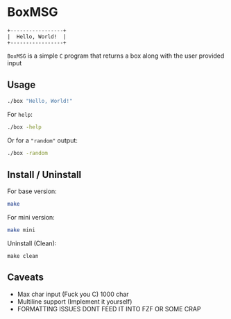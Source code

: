 # BoxMSG

```
+-----------------+
|  Hello, World!  |
+-----------------+
```

`BoxMSG` is a simple `C` program that returns a box along with the user provided input

## Usage
```bash
./box "Hello, World!"
```
For `help`:
```bash
./box -help
```
Or for a `"random"` output:
```bash
./box -random
```

## Install / Uninstall
For base version:
```bash
make
```
For mini version:
```bash
make mini
```
Uninstall (Clean):
```
make clean
```

## Caveats
 - Max char input (Fuck you C) 1000 char
 - Multiline support (Implement it yourself)
 - FORMATTING ISSUES DONT FEED IT INTO FZF OR SOME CRAP
